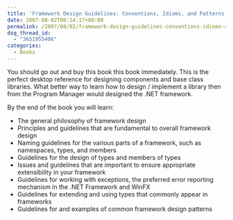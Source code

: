 ```yaml
---
title: 'Framework Design Guidelines: Conventions, Idioms, and Patterns for Reusable .NET Libraries'
date: 2007-08-02T00:14:17+00:00
permalink: /2007/08/02/framework-design-guidelines-conventions-idioms-and-patterns-for-reusable-net-libraries/
dsq_thread_id:
  - "3651955406"
categories:
  - Books
---
```

You should go out and buy this book this book immediately.  This is the perfect desktop reference for designing components and base class libraries. What better way to learn how to design / implement a library then from the Program Manager would designed the .NET framework.

By the end of the book you will learn:

* The general philosophy of framework design
* Principles and guidelines that are fundamental to overall framework design
* Naming guidelines for the various parts of a framework, such as namespaces, types, and members
* Guidelines for the design of types and members of types
* Issues and guidelines that are important to ensure appropriate extensibility in your framework
* Guidelines for working with exceptions, the preferred error reporting mechanism in the .NET Framework and WinFX
* Guidelines for extending and using types that commonly appear in frameworks
* Guidelines for and examples of common framework design patterns